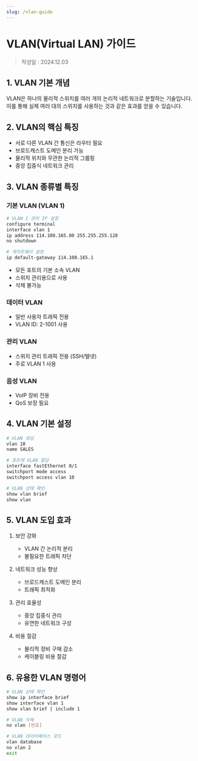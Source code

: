 ```yaml
---
slug: /vlan-guide
---
```


# VLAN(Virtual LAN) 가이드

> 작성일 : 2024.12.03

## 1. VLAN 기본 개념

VLAN은 하나의 물리적 스위치를 여러 개의 논리적 네트워크로 분할하는 기술입니다. 이를 통해 실제 여러 대의 스위치를 사용하는 것과 같은 효과를 얻을 수 있습니다.

## 2. VLAN의 핵심 특징

- 서로 다른 VLAN 간 통신은 라우터 필요
- 브로드캐스트 도메인 분리 가능
- 물리적 위치와 무관한 논리적 그룹핑
- 중앙 집중식 네트워크 관리

## 3. VLAN 종류별 특징

### 기본 VLAN (VLAN 1)

```bash
# VLAN 1 관리 IP 설정
configure terminal
interface vlan 1
ip address 114.108.165.80 255.255.255.128
no shutdown

# 게이트웨이 설정
ip default-gateway 114.108.165.1
```

- 모든 포트의 기본 소속 VLAN
- 스위치 관리용으로 사용
- 삭제 불가능

### 데이터 VLAN

- 일반 사용자 트래픽 전용
- VLAN ID: 2-1001 사용

### 관리 VLAN

- 스위치 관리 트래픽 전용 (SSH/텔넷)
- 주로 VLAN 1 사용

### 음성 VLAN

- VoIP 장비 전용
- QoS 보장 필요

## 4. VLAN 기본 설정

```bash
# VLAN 생성
vlan 10
name SALES

# 포트에 VLAN 할당
interface fastEthernet 0/1
switchport mode access
switchport access vlan 10

# VLAN 상태 확인
show vlan brief
show vlan
```

## 5. VLAN 도입 효과

1. 보안 강화

   - VLAN 간 논리적 분리
   - 불필요한 트래픽 차단

2. 네트워크 성능 향상

   - 브로드캐스트 도메인 분리
   - 트래픽 최적화

3. 관리 효율성

   - 중앙 집중식 관리
   - 유연한 네트워크 구성

4. 비용 절감
   - 물리적 장비 구매 감소
   - 케이블링 비용 절감

## 6. 유용한 VLAN 명령어

```bash
# VLAN 상태 확인
show ip interface brief
show interface vlan 1
show vlan brief | include 1

# VLAN 삭제
no vlan [번호]

# VLAN 데이터베이스 모드
vlan database
no vlan 2
exit
```
